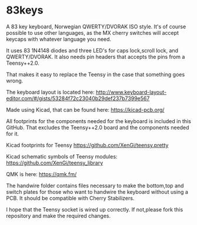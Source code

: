 # 83keys
A 83 key keyboard, Norwegian QWERTY/DVORAK ISO style.
It's of course possible to use other languages, as the MX cherry switches will accept keycaps with whatever language you need.

It uses 83 1N4148 diodes and three LED's for caps lock,scroll lock, and QWERTY/DVORAK.
It also needs pin headers that accepts the pins from a Teensy++2.0.

That makes it easy to replace the Teensy in the case that something goes wrong.

The keyboard layout is located here:
http://www.keyboard-layout-editor.com/#/gists/53284f72c23040b29def237b7399e567

Made using Kicad, that can be found here:
https://kicad-pcb.org/

All footprints for the components needed for the keyboard is included in this GitHub.
That excludes the Teensy++2.0 board and the components needed for it.

Kicad footprints for Teensy 
https://github.com/XenGi/teensy.pretty

Kicad schematic symbols of Teensy modules:
https://github.com/XenGi/teensy_library

QMK is here:
https://qmk.fm/

The handwire folder contains files necessary to make the bottom,top and switch plates for those who want to handwire the keyboard without using a PCB.
It should be compatible with Cherry Stabilizers. 

I hope that the Teensy socket is wired up correctly.
If not,please fork this repository and make the required changes.
